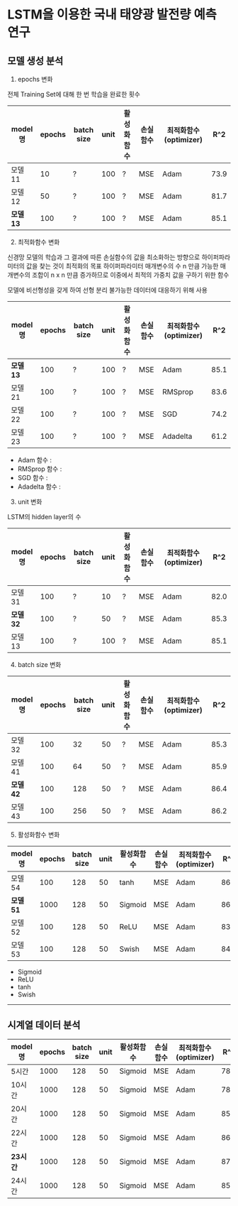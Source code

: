 # LSTM을 이용한 국내 태양광 발전량 예측 연구

## 모델 생성 분석

1. epochs 변화

전체 Training Set에 대해 한 번 학습을 완료한 횟수

| model명    | epochs | batch size | unit | 활성화함수 | 손실함수 | 최적화함수(optimizer) | R^2  |
| ---------- | ------ | ---------- | ---- | ---------- | -------- | --------------------- | ---- |
| 모델11     | 10     | ?          | 100  | ?          | MSE      | Adam                  | 73.9 |
| 모델12     | 50     | ?          | 100  | ?          | MSE      | Adam                  | 81.7 |
| **모델13** | 100    | ?          | 100  | ?          | MSE      | Adam                  | 85.1 |

2. 최적화함수 변화

신경망 모델의 학습과 그 결과에 따른 손실함수의 값을 최소화하는 방향으로 하이퍼파라미터의 값을 찾는 것이 최적화의 목표
하이퍼파라미터 매개변수의 수 n 만큼 가능한 매개변수의 조합이 n x n 만큼 증가하므로 이중에서 최적의 가중치 값을 구하기 위한 함수

모델에 비선형성을 갖게 하여 선형 분리 불가능한 데이터에 대응하기 위해 사용

| model명    | epochs | batch size | unit | 활성화함수 | 손실함수 | 최적화함수(optimizer) | R^2  |
| ---------- | ------ | ---------- | ---- | ---------- | -------- | --------------------- | ---- |
| **모델13** | 100    | ?          | 100  | ?          | MSE      | Adam                  | 85.1 |
| 모델21     | 100    | ?          | 100  | ?          | MSE      | RMSprop               | 83.6 |
| 모델22     | 100    | ?          | 100  | ?          | MSE      | SGD                   | 74.2 |
| 모델23     | 100    | ?          | 100  | ?          | MSE      | Adadelta              | 61.2 |

- Adam 함수 :
- RMSprop 함수 :
- SGD 함수 :
- Adadelta 함수 :

3. unit 변화

LSTM의 hidden layer의 수

| model명    | epochs | batch size | unit | 활성화함수 | 손실함수 | 최적화함수(optimizer) | R^2  |
| ---------- | ------ | ---------- | ---- | ---------- | -------- | --------------------- | ---- |
| 모델31     | 100    | ?          | 10   | ?          | MSE      | Adam                  | 82.0 |
| **모델32** | 100    | ?          | 50   | ?          | MSE      | Adam                  | 85.3 |
| 모델13     | 100    | ?          | 100  | ?          | MSE      | Adam                  | 85.1 |

4. batch size 변화

| model명    | epochs | batch size | unit | 활성화함수 | 손실함수 | 최적화함수(optimizer) | R^2  |
| ---------- | ------ | ---------- | ---- | ---------- | -------- | --------------------- | ---- |
| 모델32     | 100    | 32         | 50   | ?          | MSE      | Adam                  | 85.3 |
| 모델41     | 100    | 64         | 50   | ?          | MSE      | Adam                  | 85.9 |
| **모델42** | 100    | 128        | 50   | ?          | MSE      | Adam                  | 86.4 |
| 모델43     | 100    | 256        | 50   | ?          | MSE      | Adam                  | 86.2 |

5. 활성화함수 변화

| model명    | epochs | batch size | unit | 활성화함수 | 손실함수 | 최적화함수(optimizer) | R^2  |
| ---------- | ------ | ---------- | ---- | ---------- | -------- | --------------------- | ---- |
| 모델54     | 100    | 128        | 50   | tanh       | MSE      | Adam                  | 86.4 |
| **모델51** | 1000   | 128        | 50   | Sigmoid    | MSE      | Adam                  | 86.9 |
| 모델52     | 100    | 128        | 50   | ReLU       | MSE      | Adam                  | 83.6 |
| 모델53     | 100    | 128        | 50   | Swish      | MSE      | Adam                  | 84.8 |

- Sigmoid
- ReLU
- tanh
- Swish

---

## 시계열 데이터 분석

| model명 | epochs | batch size | unit | 활성화함수 | 손실함수 | 최적화함수(optimizer) | R^2  |
| ------- | ------ | ---------- | ---- | ---------- | -------- | --------------------- | ---- |
| 5시간   | 1000   | 128        | 50   | Sigmoid    | MSE      | Adam                  | 78.7 |
| 10시간  | 1000   | 128        | 50   | Sigmoid    | MSE      | Adam                  | 78.7 |
| 20시간  | 1000   | 128        | 50   | Sigmoid    | MSE      | Adam                  | 85.2 |
| 22시간  | 1000   | 128        | 50   | Sigmoid    | MSE      | Adam                  | 86.9 |
| **23시간**  | 1000   | 128        | 50   | Sigmoid    | MSE      | Adam                  | 87.1 |
| 24시간  | 1000   | 128        | 50   | Sigmoid    | MSE      | Adam                  | 85.4 |
